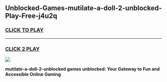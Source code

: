 
## Unblocked-Games-mutilate-a-doll-2-unblocked-Play-Free-j4u2q
<h3>
<a href="https://premium76.site?title=mutilate-a-doll-2-unblocked&ref=09A">CLICK TO PLAY</a></h3>
<hr>

<h3>
<a href="https://premium76.site?title=mutilate-a-doll-2-unblocked&ref=09A">CLICK 2 PLAY</a>
  
</h3>

<a href="https://premium76.site?title=mutilate-a-doll-2-unblocked&ref=09A"><img src="https://clearcache.store/games.png"></a>


**mutilate-a-doll-2-unblocked games unblocked: Your Gateway to Fun and Accessible Online Gaming**
